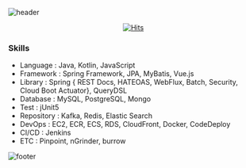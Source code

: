 <!-- Github Profile Readme로 프로필 꾸미기 : https://zzsza.github.io/development/2020/07/10/make-github-profile-readme/ -->

<!-- github theme -->
  ![header](https://capsule-render.vercel.app/api?type=slice&color=e0f0e3&height=150&section=header&text=retuoR&fontSize=45)


<!-- hits count : https://hits.seeyoufarm.com/ -->
<div align=center>
    
  [![Hits](https://hits.seeyoufarm.com/api/count/incr/badge.svg?url=https%3A%2F%2Fgithub.com%2Fchoi-ys&count_bg=%2379C83D&title_bg=%23555555&icon=&icon_color=%23E7E7E7&title=hits&edge_flat=false)](https://hits.seeyoufarm.com)

</div>


<!-- Committed Top Lang -->
<div align=center>
</div>


### Skills
 - Language : Java, Kotlin, JavaScript
 - Framework : Spring Framework, JPA, MyBatis, Vue.js
 - Library : Spring { REST Docs, HATEOAS, WebFlux, Batch, Security, Cloud Boot Actuator}, QueryDSL
 - Database : MySQL, PostgreSQL, Mongo
 - Test : jUnit5
 - Repository : Kafka, Redis, Elastic Search
 - DevOps : EC2, ECR, ECS, RDS, CloudFront, Docker, CodeDeploy
 - CI/CD : Jenkins
 - ETC : Pinpoint, nGrinder, burrow

![footer](https://capsule-render.vercel.app/api?section=footer&type=slice&color=e0f0e3)

